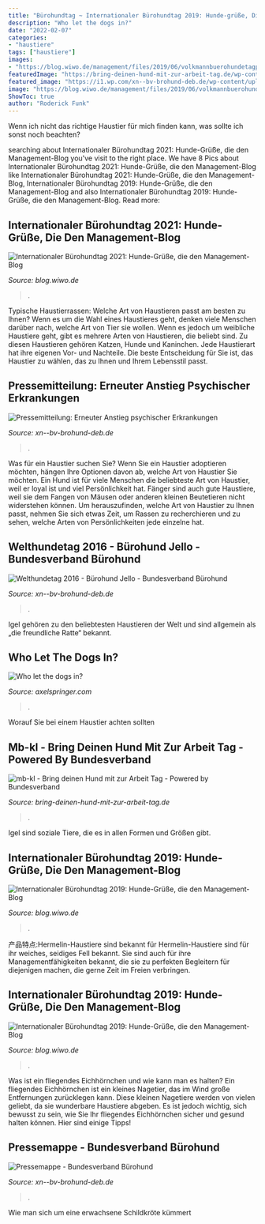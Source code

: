 ```yaml
---
title: "Bürohundtag ~ Internationaler Bürohundtag 2019: Hunde-grüße, Die Den Management-blog"
description: "Who let the dogs in?"
date: "2022-02-07"
categories:
- "haustiere"
tags: ["haustiere"]
images:
- "https://blog.wiwo.de/management/files/2019/06/volkmannbuerohundetagpaula.jpg"
featuredImage: "https://bring-deinen-hund-mit-zur-arbeit-tag.de/wp-content/uploads/2018/05/mb-kl.jpg"
featured_image: "https://i1.wp.com/xn--bv-brohund-deb.de/wp-content/uploads/2016/10/img_3739-Jello-e1476039402371.jpg?fit=1224%2C1632&amp;ssl=1"
image: "https://blog.wiwo.de/management/files/2019/06/volkmannbuerohundetagpaula.jpg"
ShowToc: true
author: "Roderick Funk"
---
```



Wenn ich nicht das richtige Haustier für mich finden kann, was sollte ich sonst noch beachten?

	

		
searching about Internationaler Bürohundtag 2021: Hunde-Grüße, die den Management-Blog you've visit to the right place. We have 8 Pics about Internationaler Bürohundtag 2021: Hunde-Grüße, die den Management-Blog like Internationaler Bürohundtag 2021: Hunde-Grüße, die den Management-Blog, Internationaler Bürohundtag 2019: Hunde-Grüße, die den Management-Blog and also Internationaler Bürohundtag 2019: Hunde-Grüße, die den Management-Blog. Read more:
		
    
## Internationaler Bürohundtag 2021: Hunde-Grüße, Die Den Management-Blog

<img loading=lazy src="https://blog.wiwo.de/management/files/2021/06/Buerohundtag.2021.rehlingen.jpg" onerror="this.onerror=null;this.src='https://tse3.mm.bing.net/th?id=OIP.2qSwX_bhbcf2YQsVfMJJBgAAAA&amp;pid=15.1';" alt="Internationaler Bürohundtag 2021: Hunde-Grüße, die den Management-Blog">

_Source: blog.wiwo.de_

>. 

	

Typische Haustierrassen: Welche Art von Haustieren passt am besten zu Ihnen?
Wenn es um die Wahl eines Haustieres geht, denken viele Menschen darüber nach, welche Art von Tier sie wollen. Wenn es jedoch um weibliche Haustiere geht, gibt es mehrere Arten von Haustieren, die beliebt sind. Zu diesen Haustieren gehören Katzen, Hunde und Kaninchen. Jede Haustierart hat ihre eigenen Vor- und Nachteile. Die beste Entscheidung für Sie ist, das Haustier zu wählen, das zu Ihnen und Ihrem Lebensstil passt.

    
## Pressemitteilung: Erneuter Anstieg Psychischer Erkrankungen

<img loading=lazy src="https://i0.wp.com/xn--bv-brohund-deb.de/wp-content/uploads/2016/03/HG-PM-DAK2016.png?fit=553%2C537&amp;ssl=1" onerror="this.onerror=null;this.src='https://tse2.mm.bing.net/th?id=OIP.KfdHZDpvDHZ7L1p9sS2IBwHaHM&amp;pid=15.1';" alt="Pressemitteilung: Erneuter Anstieg psychischer Erkrankungen">

_Source: xn--bv-brohund-deb.de_

>. 

	

Was für ein Haustier suchen Sie?
Wenn Sie ein Haustier adoptieren möchten, hängen Ihre Optionen davon ab, welche Art von Haustier Sie möchten. Ein Hund ist für viele Menschen die beliebteste Art von Haustier, weil er loyal ist und viel Persönlichkeit hat. Fänger sind auch gute Haustiere, weil sie dem Fangen von Mäusen oder anderen kleinen Beutetieren nicht widerstehen können. Um herauszufinden, welche Art von Haustier zu Ihnen passt, nehmen Sie sich etwas Zeit, um Rassen zu recherchieren und zu sehen, welche Arten von Persönlichkeiten jede einzelne hat.

    
## Welthundetag 2016 - Bürohund Jello - Bundesverband Bürohund

<img loading=lazy src="https://i1.wp.com/xn--bv-brohund-deb.de/wp-content/uploads/2016/10/img_3739-Jello-e1476039402371.jpg?fit=1224%2C1632&amp;ssl=1" onerror="this.onerror=null;this.src='https://tse4.mm.bing.net/th?id=OIP.7rhrkrd6Az95CYEgSi8MPQHaJ4&amp;pid=15.1';" alt="Welthundetag 2016 - Bürohund Jello - Bundesverband Bürohund">

_Source: xn--bv-brohund-deb.de_

>. 

	

Igel gehören zu den beliebtesten Haustieren der Welt und sind allgemein als „die freundliche Ratte“ bekannt.

    
## Who Let The Dogs In?

<img loading=lazy src="https://www.axelspringer.com/data/uploads/2018/06/WEB_83-1400x787.jpg" onerror="this.onerror=null;this.src='https://tse3.mm.bing.net/th?id=OIP.9Cmi9WD5jJoh85imx51D-AHaEK&amp;pid=15.1';" alt="Who let the dogs in?">

_Source: axelspringer.com_

>. 

	

Worauf Sie bei einem Haustier achten sollten

    
## Mb-kl - Bring Deinen Hund Mit Zur Arbeit Tag - Powered By Bundesverband

<img loading=lazy src="https://bring-deinen-hund-mit-zur-arbeit-tag.de/wp-content/uploads/2018/05/mb-kl.jpg" onerror="this.onerror=null;this.src='https://tse1.mm.bing.net/th?id=OIP.9uXYayp2s8ZAPUfeeOCQaQHaFk&amp;pid=15.1';" alt="mb-kl - Bring deinen Hund mit zur Arbeit Tag - Powered by Bundesverband">

_Source: bring-deinen-hund-mit-zur-arbeit-tag.de_

>. 

	

Igel sind soziale Tiere, die es in allen Formen und Größen gibt.

    
## Internationaler Bürohundtag 2019: Hunde-Grüße, Die Den Management-Blog

<img loading=lazy src="https://blog.wiwo.de/management/files/2019/06/volkmannbuerohundetagpaula.jpg" onerror="this.onerror=null;this.src='https://tse4.mm.bing.net/th?id=OIP.F_JE_hxMzUs_tSAOfP5cBwHaHa&amp;pid=15.1';" alt="Internationaler Bürohundtag 2019: Hunde-Grüße, die den Management-Blog">

_Source: blog.wiwo.de_

>. 

	

产品特点:Hermelin-Haustiere sind bekannt für
Hermelin-Haustiere sind für ihr weiches, seidiges Fell bekannt. Sie sind auch für ihre Managementfähigkeiten bekannt, die sie zu perfekten Begleitern für diejenigen machen, die gerne Zeit im Freien verbringen.

    
## Internationaler Bürohundtag 2019: Hunde-Grüße, Die Den Management-Blog

<img loading=lazy src="https://blog.wiwo.de/management/files/2019/05/wieduwilt.bürohundetag2019.jpg" onerror="this.onerror=null;this.src='https://tse3.mm.bing.net/th?id=OIP.ueAVu2jbaeCTNig6ZDlXWAHaFj&amp;pid=15.1';" alt="Internationaler Bürohundtag 2019: Hunde-Grüße, die den Management-Blog">

_Source: blog.wiwo.de_

>. 

	

Was ist ein fliegendes Eichhörnchen und wie kann man es halten?
Ein fliegendes Eichhörnchen ist ein kleines Nagetier, das im Wind große Entfernungen zurücklegen kann. Diese kleinen Nagetiere werden von vielen geliebt, da sie wunderbare Haustiere abgeben. Es ist jedoch wichtig, sich bewusst zu sein, wie Sie Ihr fliegendes Eichhörnchen sicher und gesund halten können. Hier sind einige Tipps!

    
## Pressemappe - Bundesverband Bürohund

<img loading=lazy src="https://xn--bv-brohund-deb.de/wp-content/uploads/2014/06/image004-693x1024.jpg" onerror="this.onerror=null;this.src='https://tse1.mm.bing.net/th?id=OIP.vpNxErkgO4CeQLuzvNeYMwHaK8&amp;pid=15.1';" alt="Pressemappe - Bundesverband Bürohund">

_Source: xn--bv-brohund-deb.de_

>. 

	

Wie man sich um eine erwachsene Schildkröte kümmert

